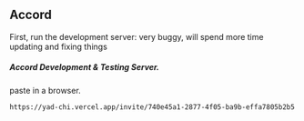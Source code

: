 ## Accord 
First, run the development server:
very buggy, will spend more time updating and fixing things

##### Accord Development & Testing Server.
paste in a browser.
```
https://yad-chi.vercel.app/invite/740e45a1-2877-4f05-ba9b-effa7805b2b5

```
